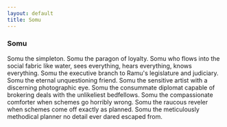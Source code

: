 ```yaml
---
layout: default
title: Somu
---
```


### Somu

Somu the simpleton. Somu the paragon of loyalty. Somu who flows into the social fabric like water, sees everything, hears everything, knows everything. Somu the executive branch to Ramu's legislature and judiciary. Somu the eternal unquestioning friend. Somu the sensitive artist with a discerning photographic eye. Somu the consummate diplomat capable of brokering deals with the unlikeliest bedfellows. Somu the compassionate comforter when schemes go horribly wrong. Somu the raucous reveler when schemes come off exactly as planned. Somu the meticulously methodical planner no detail ever dared escaped from. 